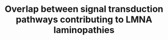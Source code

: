 ---
annotations:
- id: DOID:3911
  parent: genetic disease
  type: Disease Ontology
  value: progeria
- id: DOID:0050440
  type: Disease Ontology
  value: familial partial lipodystrophy
- id: DOID:0050700
  parent: cardiovascular system disease
  type: Disease Ontology
  value: cardiomyopathy
- id: PW:0000013
  parent: disease pathway
  type: Pathway Ontology
  value: disease pathway
- id: DOID:11726
  type: Disease Ontology
  value: Emery-Dreifuss muscular dystrophy
authors:
- Zoebarois
- Fehrhart
- Egonw
- Eweitz
citedin: ''
communities:
- RareDiseases
description: 'Laminopathies resulting form a range of LMNA mutations result in a range
  of tissue specific phenotypes. These rare diseases may be attributed to a symptomatic
  overlap characterized by the convergence of lamin A downstream signaling pathways.
  Lamin A is expressed in differentiating cells and thus this pathway highlights the
  major molecular signaling pathways misregulated during hMSC differentiation due
  to varying LMNA mutations. '
last-edited: 2024-07-22
ndex: 8522a42b-8b70-11eb-9e72-0ac135e8bacf
organisms:
- Homo sapiens
redirect_from:
- /index.php/Pathway:WP4879
- /instance/WP4879
- /instance/WP4879_r134355
revision: r134355
schema-jsonld:
- '@context': https://schema.org/
  '@id': https://wikipathways.github.io/pathways/WP4879.html
  '@type': Dataset
  creator:
    '@type': Organization
    name: WikiPathways
  description: 'Laminopathies resulting form a range of LMNA mutations result in a
    range of tissue specific phenotypes. These rare diseases may be attributed to
    a symptomatic overlap characterized by the convergence of lamin A downstream signaling
    pathways. Lamin A is expressed in differentiating cells and thus this pathway
    highlights the major molecular signaling pathways misregulated during hMSC differentiation
    due to varying LMNA mutations. '
  keywords:
  - AGO2
  - APC
  - AXIN1
  - Actin
  - BMP2
  - C
  - CDK4
  - CEBPA
  - CEBPB
  - CEBPD
  - CREBBP
  - CSNK1A1
  - CSNK1A1L
  - CTNNB1
  - Cathepsin K
  - DICER1
  - E2F1
  - Emerin
  - Farnesyltransferase
  - GSK3B
  - HDAC1
  - HES1
  - HES5
  - HMGA2
  - 'Isoprenylcysteine carboxyl methyltransferase '
  - JUNB
  - LAP2A
  - LEF1
  - LMNA
  - Lamin A
  - MAN1
  - MAOA
  - MAOB
  - MIR33B
  - MIRLET7B
  - MYOD1
  - Myostatin
  - NAP1L1
  - NOTCH NICD
  - NOTCH1
  - Osteoprotegerin
  - P/CAF
  - P21
  - PPARG
  - Prelamin A
  - Prelamin-A
  - Progerin
  - RB1
  - RUNX2
  - SMAD2
  - SMAD3
  - SPP1
  - SREBP1c
  - TARBP2
  - TCF7
  - TCF7L1
  - TCF7L2
  - TGFB1
  - TGFB2
  - TLE1
  - Truncated prelamin-A
  - WNT10B
  - WNT7B
  - ZMPSTE24
  license: CC0
  name: Overlap between signal transduction pathways contributing to LMNA laminopathies
seo: CreativeWork
title: Overlap between signal transduction pathways contributing to LMNA laminopathies
wpid: WP4879
---
